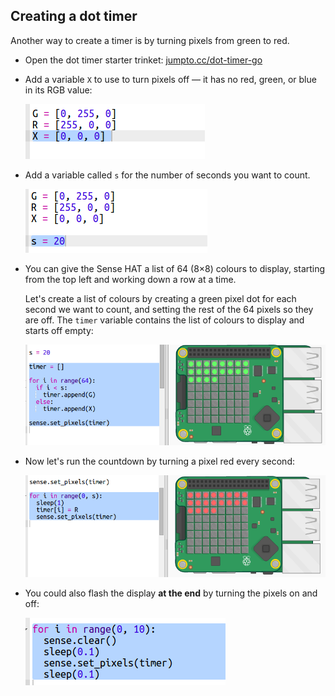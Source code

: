 ## Creating a dot timer

Another way to create a timer is by turning pixels from green to red.

+ Open the dot timer starter trinket: <a href="http://jumpto.cc/dot-timer-go" target="_blank">jumpto.cc/dot-timer-go</a>

+ Add a variable `X` to use to turn pixels off — it has no red, green, or blue in its RGB value:
    
    ![captura de pantalla](images/timer-off.png)

+ Add a variable called `s` for the number of seconds you want to count.
    
    ![captura de pantalla](images/timer-seconds.png)

+ You can give the Sense HAT a list of 64 (8×8) colours to display, starting from the top left and working down a row at a time.
    
    Let's create a list of colours by creating a green pixel dot for each second we want to count, and setting the rest of the 64 pixels so they are off. The `timer` variable contains the list of colours to display and starts off empty:
    
    ![captura de pantalla](images/timer-setup.png)

+ Now let's run the countdown by turning a pixel red every second:
    
    ![captura de pantalla](images/timer-turn-red.png)

+ You could also flash the display **at the end** by turning the pixels on and off:
    
    ![captura de pantalla](images/timer-flash.png)